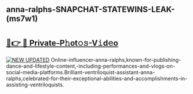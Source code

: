 ## anna-ralphs-SNAPCHAT-STATEWINS-LEAK-(ms7w1)


# <h2><a href="https://mediaupload.pro?-20M">🔗👉 🔴 Private-P𝚑ot𝚘𝚜-V𝚒d𝚎o</a></h2>

[![NEW UPDATED](https://i.imgur.com/0qMVB7G.gif)](https://mediaupload.pro?-20M)
Online-influencer-anna-ralphs,known-for-publishing-dance-and-lifestyle-content,-including-performances-and-vlogs-on-social-media-platforms.Brilliant-ventriloquist-assistant-anna-ralphs,celebrated-for-their-exceptional-abilities-and-accomplishments-in-assisting-ventriloquists.  